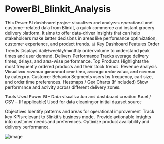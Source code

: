 # PowerBI_Blinkit_Analysis
This Power BI dashboard project visualizes and analyzes operational and customer-related data from Blinkit, a quick commerce and instant grocery delivery platform. It aims to offer data-driven insights that can help stakeholders make better decisions in areas like performance optimization, customer experience, and product trends.
📊 Key Dashboard Features
Order Trends	Displays daily/weekly/monthly order volume to understand peak times and user demand.
Delivery Performance	Tracks average delivery times, delays, and area-wise performance.
Top Products	Highlights the most frequently ordered products and their stock trends.
Revenue Analysis	Visualizes revenue generated over time, average order value, and revenue by category.
Customer Behavior	Segments users by frequency, cart size, and order time preferences.
Heatmaps / Geo Charts	(If included) Show performance and activity across different delivery zones.

Tools Used
Power BI – Data visualization and dashboard creation
Excel / CSV – (If applicable) Used for data cleaning or initial dataset source

Objectives
Identify patterns and areas for operational improvement.
Track key KPIs relevant to Blinkit’s business model.
Provide actionable insights into customer needs and preferences.
Optimize product availability and delivery performance.

![image](https://github.com/user-attachments/assets/4e42cd0b-5cdd-4149-8f3e-1683314a2715)

